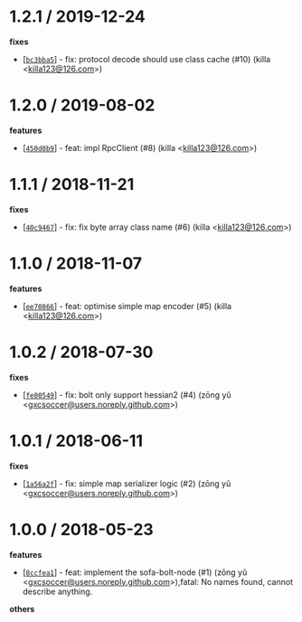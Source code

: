 
1.2.1 / 2019-12-24
==================

**fixes**
  * [[`bc3bba5`](http://github.com/sofastack/sofa-bolt-node/commit/bc3bba52431f5e6774f03c0f5e58650f48c0990c)] - fix: protocol decode should use class cache (#10) (killa <<killa123@126.com>>)

1.2.0 / 2019-08-02
==================

**features**
  * [[`450d0b9`](http://github.com/alipay/sofa-bolt-node/commit/450d0b987685f7ac10c2efae35f7063a0cf7652f)] - feat: impl RpcClient (#8) (killa <<killa123@126.com>>)

1.1.1 / 2018-11-21
==================

**fixes**
  * [[`40c9467`](http://github.com/alipay/sofa-bolt-node/commit/40c9467d8f6cc0e0485225832874ca50e9d39f03)] - fix: fix byte array class name (#6) (killa <<killa123@126.com>>)

1.1.0 / 2018-11-07
==================

**features**
  * [[`ee70866`](http://github.com/alipay/sofa-bolt-node/commit/ee7086647759d2ab6532f8f54ae331cb2ee6c2f2)] - feat: optimise simple map encoder (#5) (killa <<killa123@126.com>>)

1.0.2 / 2018-07-30
==================

**fixes**
  * [[`fe00549`](http://github.com/alipay/sofa-bolt-node/commit/fe005493d9cbe733e226d5bebbf9144147d2b7ea)] - fix: bolt only support hessian2 (#4) (zōng yǔ <<gxcsoccer@users.noreply.github.com>>)

1.0.1 / 2018-06-11
==================

**fixes**
  * [[`1a56a2f`](http://github.com/alipay/sofa-bolt-node/commit/1a56a2fcab52d713b9af6620359732fb2f72995c)] - fix: simple map serializer logic (#2) (zōng yǔ <<gxcsoccer@users.noreply.github.com>>)

1.0.0 / 2018-05-23
==================

**features**
  * [[`8ccfea1`](http://github.com/alipay/sofa-bolt-node/commit/8ccfea1311d63225b1f542b87e5ac54223209e2b)] - feat: implement the sofa-bolt-node (#1) (zōng yǔ <<gxcsoccer@users.noreply.github.com>>),fatal: No names found, cannot describe anything.

**others**

